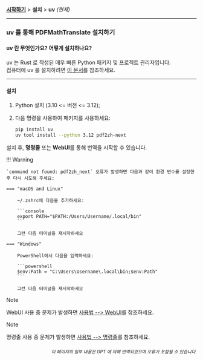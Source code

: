 [**시작하기**](./getting-started.md) > **설치** > **uv** _(현재)_

---

### uv 를 통해 PDFMathTranslate 설치하기

#### uv 란 무엇인가요? 어떻게 설치하나요?

uv 는 Rust 로 작성된 매우 빠른 Python 패키지 및 프로젝트 관리자입니다.
<br>
컴퓨터에 uv 를 설치하려면 [이 문서](https://docs.astral.sh/uv/getting-started/installation/)를 참조하세요.

---

#### 설치

1. Python 설치 (3.10 <= 버전 <= 3.12);

2. 다음 명령을 사용하여 패키지를 사용하세요:

    ```bash
    pip install uv
    uv tool install --python 3.12 pdf2zh-next
    ```

설치 후, **명령줄** 또는 **WebUI**를 통해 번역을 시작할 수 있습니다.

!!! Warning

    `command not found: pdf2zh_next` 오류가 발생하면 다음과 같이 환경 변수를 설정한 후 다시 시도해 주세요:

    === "macOS and Linux"

        ~/.zshrc에 다음을 추가하세요:

        ```console
        export PATH="$PATH:/Users/Username/.local/bin"
        ```

        그런 다음 터미널을 재시작하세요

    === "Windows"

        PowerShell에서 다음을 입력하세요:

        ```powershell
        $env:Path = "C:\Users\Username\.local\bin;$env:Path"
        ```

        그런 다음 터미널을 재시작하세요

> [!NOTE]
> WebUI 사용 중 문제가 발생하면 [사용법 --> WebUI](./USAGE_webui.md)를 참조하세요.

> [!NOTE]
> 명령줄 사용 중 문제가 발생하면 [사용법 --> 명령줄](./USAGE_commandline.md)를 참조하세요.

<div align="right"> 
<h6><small>이 페이지의 일부 내용은 GPT 에 의해 번역되었으며 오류가 포함될 수 있습니다.</small></h6>